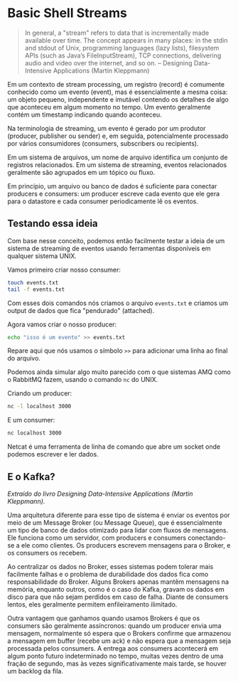 # Basic Shell Streams

> In general, a "stream" refers to data that is incrementally made available over time. The concept
> appears in many places: in the stdin and stdout of Unix, programming languages (lazy lists),
> filesystem APIs (such as Java’s FileInputStream), TCP connections, delivering audio and video over
> the internet, and so on. – Designing Data-Intensive Applications (Martin Kleppmann)

Em um contexto de stream processing, um registro (record) é comumente conhecido como um
evento (event), mas é essencialmente a mesma coisa: um objeto pequeno, independente e imutável contendo
os detalhes de algo que aconteceu em algum momento no tempo. Um evento geralmente contém um timestamp
indicando quando aconteceu.

Na terminologia de streaming, um evento é gerado por um produtor (producer, publisher ou sender) e,
em seguida, potencialmente processado por vários consumidores (consumers, subscribers ou recipients).

Em um sistema de arquivos, um nome de arquivo identifica um conjunto de registros relacionados.
Em um sistema de streaming, eventos relacionados geralmente são agrupados em um tópico ou fluxo.

Em princípio, um arquivo ou banco de dados é suficiente para conectar producers e consumers: um producer escreve
cada evento que ele gera para o datastore e cada consumer periodicamente lê os eventos.

## Testando essa ideia

Com base nesse conceito, podemos então facilmente testar a ideia de um sistema de streaming de eventos
usando ferramentas disponíveis em qualquer sistema UNIX.

Vamos primeiro criar nosso consumer:

```sh
touch events.txt
tail -f events.txt
```

Com esses dois comandos nós criamos o arquivo `events.txt` e criamos um output de dados que fica "pendurado" (attached).

Agora vamos criar o nosso producer:

```sh
echo "isso é um evento" >> events.txt
```

Repare aqui que nós usamos o símbolo `>>` para adicionar uma linha ao final do arquivo.

Podemos ainda simular algo muito parecido com o que sistemas AMQ como o RabbitMQ fazem, usando o comando `nc` do UNIX.

Criando um producer:

```sh
nc -l localhost 3000
```

E um consumer:

```sh
nc localhost 3000
```

Netcat é uma ferramenta de linha de comando que abre um socket onde podemos escrever e ler dados.

## E o Kafka?

_Extraído do livro Designing Data-Intensive Applications (Martin Kleppmann)._

Uma arquitetura diferente para esse tipo de sistema é enviar os eventos por meio de um Message Broker (ou Message Queue),
que é essencialmente um tipo de banco de dados otimizado para lidar com fluxos de mensagens. Ele funciona como um servidor,
com producers e consumers conectando-se a ele como clientes. Os producers escrevem mensagens para o Broker,
e os consumers os recebem.

Ao centralizar os dados no Broker, esses sistemas podem tolerar mais facilmente falhas e o problema de durabilidade
dos dados fica como responsabilidade do Broker. Alguns Brokers apenas mantêm mensagens na memória, enquanto outros,
como é o caso do Kafka, gravam os dados em disco para que não sejam perdidos em caso de falha. Diante de consumers lentos, eles
geralmente permitem enfileiramento ilimitado.

Outra vantagem que ganhamos quando usamos Brokers é que os consumers são geralmente assíncronos: quando um producer envia
uma mensagem, normalmente só espera que o Brokers confirme que armazenou a mensagem em buffer (recebe um ack) e
não espera que a mensagem seja processada pelos consumers. A entrega aos consumers acontecerá em algum ponto futuro
indeterminado no tempo, muitas vezes dentro de uma fração de segundo, mas às vezes significativamente mais tarde,
se houver um backlog da fila.

